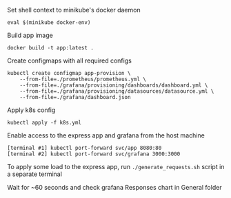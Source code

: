 Set shell context to minikube's docker daemon
```
eval $(minikube docker-env)
```

Build app image
```
docker build -t app:latest .
```

Create configmaps with all required configs
```
kubectl create configmap app-provision \
    --from-file=./prometheus/prometheus.yml \
    --from-file=./grafana/provisioning/dashboards/dashboard.yml \
    --from-file=./grafana/provisioning/datasources/datasource.yml \
    --from-file=./grafana/dashboard.json
```

Apply k8s config
```
kubectl apply -f k8s.yml
```

Enable access to the express app and grafana from the host machine
```
[terminal #1] kubectl port-forward svc/app 8080:80
[terminal #2] kubectl port-forward svc/grafana 3000:3000
```

To apply some load to the express app, run ```./generate_requests.sh``` script in a separate terminal

Wait for ~60 seconds and check grafana Responses chart in General folder
